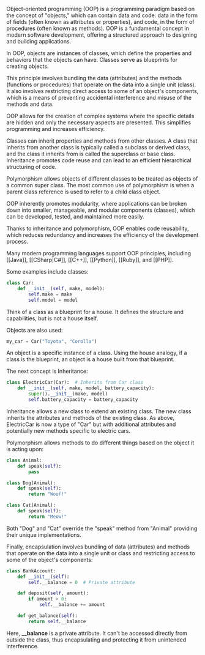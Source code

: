 Object-oriented programming (OOP) is a programming paradigm based on the concept of "objects," which can contain data and code: data in the form of fields (often known as attributes or properties), and code, in the form of procedures (often known as methods). OOP is a fundamental concept in modern software development, offering a structured approach to designing and building applications.

In OOP, objects are instances of classes, which define the properties and behaviors that the objects can have. Classes serve as blueprints for creating objects.

This principle involves bundling the data (attributes) and the methods (functions or procedures) that operate on the data into a single unit (class). It also involves restricting direct access to some of an object's components, which is a means of preventing accidental interference and misuse of the methods and data.

OOP allows for the creation of complex systems where the specific details are hidden and only the necessary aspects are presented. This simplifies programming and increases efficiency.

Classes can inherit properties and methods from other classes. A class that inherits from another class is typically called a subclass or derived class, and the class it inherits from is called the superclass or base class. Inheritance promotes code reuse and can lead to an efficient hierarchical structuring of code.

Polymorphism allows objects of different classes to be treated as objects of a common super class. The most common use of polymorphism is when a parent class reference is used to refer to a child class object.

OOP inherently promotes modularity, where applications can be broken down into smaller, manageable, and modular components (classes), which can be developed, tested, and maintained more easily.

Thanks to inheritance and polymorphism, OOP enables code reusability, which reduces redundancy and increases the efficiency of the development process.

Many modern programming languages support OOP principles, including [[Java]], [[CSharp|C#]], [[C++]], [[Python]], [[Ruby]], and [[PHP]].

Some examples include classes:

```python
class Car:
    def __init__(self, make, model):
        self.make = make
        self.model = model
```

Think of a class as a blueprint for a house. It defines the structure and capabilities, but is not a house itself.

Objects are also used:

```python
my_car = Car("Toyota", "Corolla")
```

An object is a specific instance of a class. Using the house analogy, if a class is the blueprint, an object is a house built from that blueprint. 

The next concept is Inheritance:

```python
class ElectricCar(Car):  # Inherits from Car class
    def __init__(self, make, model, battery_capacity):
        super().__init__(make, model)
        self.battery_capacity = battery_capacity
```

Inheritance allows a new class to extend an existing class. The new class inherits the attributes and methods of the existing class. As above, ElectricCar is now a type of "Car" but with additional attributes and potentially new methods specific to electric cars.

Polymorphism allows methods to do different things based on the object it is acting upon:

```python
class Animal:
    def speak(self):
        pass

class Dog(Animal):
    def speak(self):
        return "Woof!"

class Cat(Animal):
    def speak(self):
        return "Meow!"
```

Both "Dog" and "Cat" override the "speak" method from "Animal" providing their unique implementations.

Finally, encapsulation involves bundling of data (attributes) and methods that operate on the data into a single unit or class and restricting access to some of the object's components:

```python
class BankAccount:
    def __init__(self):
        self.__balance = 0  # Private attribute

    def deposit(self, amount):
        if amount > 0:
            self.__balance += amount

    def get_balance(self):
        return self.__balance
```

Here, **\_\_balance** is a private attribute. It can't be accessed directly from outside the class, thus encapsulating and protecting it from unintended interference.